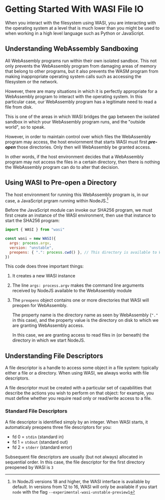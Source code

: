 # Getting Started With WASI File IO

When you interact with the filesystem using WASI, you are interacting with the operating system at a level that is much lower than you might be used to when working in a high level language such as Python or JavaScript.

## Understanding WebAssembly Sandboxing

All WebAssembly programs run within their own isolated sandbox.
This not only prevents the WebAssembly program from damaging areas of memory that belong to other programs, but it also prevents the WASM program from making inappropriate operating system calls such as accessing the filesystem or the network.

However, there are many situations in which it is perfectly appropriate for a WebAssembly program to interact with the operating system.
In this particular case, our WebAssembly program has a legitimate need to read a file from disk.

This is one of the areas in which WASI bridges the gap between the isolated sandbox in which your WebAssembly program runs, and the "outside world", so to speak.

However, in order to maintain control over which files the WebAssembly program may access, the host enviornment that starts WASI must first ***pre-open*** those directories.
Only then will WebAssembly be granted access.

In other words, if the host environment decides that a WebAssembly program may not access the files in a certain directory, then there is nothing the WebAssembly program can do to alter that decision.

## Using WASI to Pre-open a Directory

The host environment for running this WebAssembly program is, in our case, a JavaScript prgram running within NodeJS.[^1]

Before the JavaScript module can invoke our SHA256 program, we must first create an instance of the WASI environment, then use that instance to start the SHA256 program:

```javascript
import { WASI } from "wasi"

const wasi = new WASI({
  args: process.argv,
  version: "unstable",
  preopens: { ".": process.cwd() }, // This directory is available to WASI as fd 3
})
```

This code does three important things:

1. It creates a new WASI instance
1. The line `args: process.argv` makes the command line arguments received by NodeJS available to the WebAssembly module
1. The `preopens` object contains one or more directories that WASI will preopen for WebAssembly.

   The property name is the directory name as seen by WebAssembly (`"."` in this case), and the property value is the directory on disk to which we are granting WebAssembly access.

   In this case, we are granting access to read files in (or beneath) the directory in which we start NodeJS.

## Understanding File Descriptors

A file descriptor is a handle to access some object in a file system: typically either a file or a directory.
When using WASI, we always works with file descriptors.

A file descriptor must be created with a particular set of capabilities that describe the actions you wish to perform on that object: for example, you must define whether you require read only or read/write access to a file.

### Standard File Descriptors

A file descriptor is identified simply by an integer.
When WASI starts, it automaticaly preopens three file descriptors for you:

* fd 0 = `stdin` (standard in)
* fd 1 = `stdout` (standard out)
* fd 2 = `stderr` (standard error)

Subsequent file descriptors are usually (but not always) allocated in sequential order.
In this case, the file descriptor for the first directory preopened by WASI is `3`

[^1]: In NodeJS versions 18 and higher, the WASI interface is available by default.  In versions from 12 to 16, WASI will only be available if you start `node` with the flag `--experimental-wasi-unstable-preview1`
